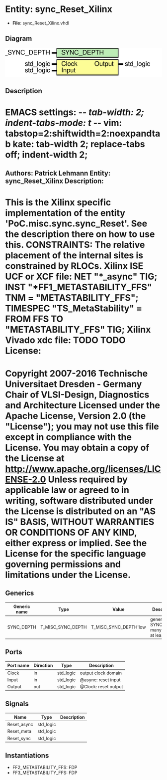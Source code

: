 # Entity: sync_Reset_Xilinx

- **File**: sync_Reset_Xilinx.vhdl
## Diagram

![Diagram](sync_Reset_Xilinx.svg "Diagram")
## Description

EMACS settings: -*-  tab-width: 2; indent-tabs-mode: t -*-
vim: tabstop=2:shiftwidth=2:noexpandtab
kate: tab-width 2; replace-tabs off; indent-width 2;
=============================================================================
Authors:           Patrick Lehmann
Entity:           sync_Reset_Xilinx
Description:
-------------------------------------
   This is the Xilinx specific implementation of the entity
   'PoC.misc.sync.sync_Reset'. See the description there on how to use this.
   CONSTRAINTS:
     The relative placement of the internal sites is constrained by RLOCs.
     Xilinx ISE UCF or XCF file:
       NET "*_async"    TIG;
       INST "*FF1_METASTABILITY_FFS" TNM = "METASTABILITY_FFS";
       TIMESPEC "TS_MetaStability" = FROM FFS TO "METASTABILITY_FFS" TIG;
     Xilinx Vivado xdc file:
       TODO
       TODO
License:
=============================================================================
Copyright 2007-2016 Technische Universitaet Dresden - Germany
                    Chair of VLSI-Design, Diagnostics and Architecture
Licensed under the Apache License, Version 2.0 (the "License");
you may not use this file except in compliance with the License.
You may obtain a copy of the License at
   http://www.apache.org/licenses/LICENSE-2.0
Unless required by applicable law or agreed to in writing, software
distributed under the License is distributed on an "AS IS" BASIS,
WITHOUT WARRANTIES OR CONDITIONS OF ANY KIND, either express or implied.
See the License for the specific language governing permissions and
limitations under the License.
=============================================================================
## Generics

| Generic name | Type              | Value                 | Description                                 |
| ------------ | ----------------- | --------------------- | ------------------------------------------- |
| SYNC_DEPTH   | T_MISC_SYNC_DEPTH | T_MISC_SYNC_DEPTH'low | generate SYNC_DEPTH many stages, at least 2 |
## Ports

| Port name | Direction | Type      | Description                  |
| --------- | --------- | --------- | ---------------------------- |
| Clock     | in        | std_logic | <Clock>  output clock domain |
| Input     | in        | std_logic | @async:  reset input         |
| Output    | out       | std_logic | @Clock:  reset output        |
## Signals

| Name        | Type      | Description |
| ----------- | --------- | ----------- |
| Reset_async | std_logic |             |
| Reset_meta  | std_logic |             |
| Reset_sync  | std_logic |             |
## Instantiations

- FF2_METASTABILITY_FFS: FDP
- FF3_METASTABILITY_FFS: FDP
